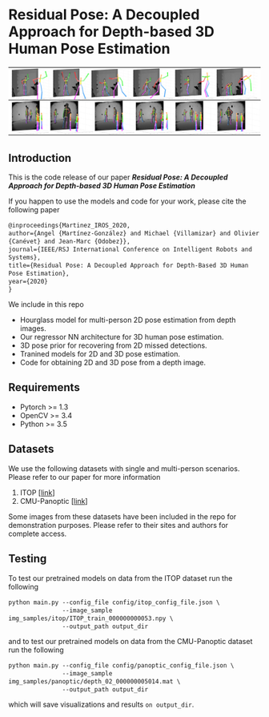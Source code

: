 # **Residual Pose: A Decoupled Approach for Depth-based 3D Human Pose Estimation**


![alt text](imgs/examples_3dpose.png)


## **Introduction**

This is the code release of our paper ***Residual Pose: A Decoupled Approach for Depth-based 3D Human Pose Estimation***


If you happen to use the models and code for your work, please cite the following paper

```
@inproceedings{Martinez_IROS_2020,
author={Angel {Martínez-González} and Michael {Villamizar} and Olivier {Canévet} and Jean-Marc {Odobez}},
journal={IEEE/RSJ International Conference on Intelligent Robots and Systems},
title={Residual Pose: A Decoupled Approach for Depth-Based 3D Human Pose Estimation},
year={2020}
}
```

We include in this repo

* Hourglass model for multi-person 2D pose estimation from depth images.
* Our regressor NN architecture for 3D human pose estimation.
* 3D pose prior for recovering from 2D missed detections.
* Tranined models for 2D and 3D pose estimation.
* Code for obtaining 2D and 3D pose from a depth image.


## **Requirements**

* Pytorch >= 1.3
* OpenCV >= 3.4
* Python >= 3.5


## **Datasets**

We use the following datasets with single and multi-person scenarios.
Please refer to our paper for more information

1. ITOP [[link](http://domedb.perception.cs.cmu.edu/)]
2. CMU-Panoptic [[link](http://domedb.perception.cs.cmu.edu/)]


Some images from these datasets have been included in the repo for
demonstration purposes. Please refer to their sites and authors for
complete access.


## **Testing**

To test our pretrained models on data from the ITOP dataset run the following 

```
python main.py --config_file config/itop_config_file.json \
               --image_sample img_samples/itop/ITOP_train_000000000053.npy \
               --output_path output_dir
```

and to test our pretrained models on data from the CMU-Panoptic dataset run
the following

```
python main.py --config_file config/panoptic_config_file.json \
               --image_sample img_samples/panoptic/depth_02_000000005014.mat \
               --output_path output_dir
```


which will save visualizations and results `on output_dir`.





